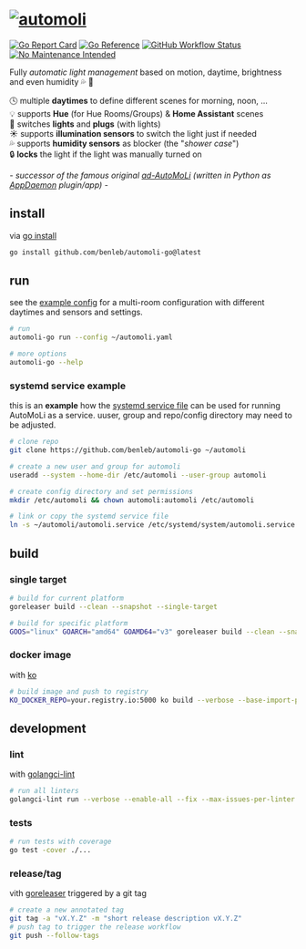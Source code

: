 # [![automoli](https://socialify.git.ci/benleb/automoli-go/image?description=1&font=KoHo&forks=1&language=1&logo=https%3A%2F%2Femojipedia-us.s3.dualstack.us-west-1.amazonaws.com%2Fthumbs%2F240%2Fapple%2F237%2Felectric-light-bulb_1f4a1.png&owner=1&pulls=1&stargazers=1&theme=Light)](https://github.com/benleb/automoli-go)

<!-- # AutoMoLi - **Auto**matic **Mo**tion **Li**ghts -->

[![Go Report Card](https://goreportcard.com/badge/github.com/benleb/automoli-go)](https://goreportcard.com/report/github.com/benleb/automoli-go) [![Go Reference](https://pkg.go.dev/badge/github.com/benleb/automoli-go.svg)](https://pkg.go.dev/github.com/benleb/automoli-go) [![GitHub Workflow Status](https://img.shields.io/github/actions/workflow/status/benleb/automoli-go/build.yml
)](https://github.com/benleb/automoli-go/actions/workflows/build.yml) [![No Maintenance Intended](http://unmaintained.tech/badge.svg)](http://unmaintained.tech/)

Fully *automatic light management* based on motion, daytime, brightness and even humidity 💦 🚿

🕓 multiple **daytimes** to define different scenes for morning, noon, ...  
💡 supports **Hue** (for Hue Rooms/Groups) & **Home Assistant** scenes  
🔌 switches **lights** and **plugs** (with lights)  
☀️ supports **illumination sensors** to switch the light just if needed  
💦 supports **humidity sensors** as blocker (the "*shower case*")  
🔒 **locks** the light if the light was manually turned on
<!-- not yet implemented in the go version: -->
<!-- 🔍 **automatic** discovery of **lights** and **sensors**   -->
<!-- ⛰️ **stable** and **tested** by many people with different homes   -->  

*- successor of the famous original [ad-AutoMoLi](https://github.com/benleb/ad-automoli) (written in Python as [AppDaemon](https://github.com/AppDaemon/appdaemon) plugin/app) -*

## install

via [go install](https://go.dev/ref/mod#go-install)

```bash
go install github.com/benleb/automoli-go@latest
```

## run

see the [example config](automoli.yaml) for a multi-room configuration with different daytimes and sensors and settings.

```bash
# run
automoli-go run --config ~/automoli.yaml

# more options
automoli-go --help
```

### systemd service example

this is an **example** how the [systemd service file](automoli.service) can be used for running AutoMoLi as a service.
uuser, group and repo/config directory may need to be adjusted.

```bash
# clone repo
git clone https://github.com/benleb/automoli-go ~/automoli

# create a new user and group for automoli
useradd --system --home-dir /etc/automoli --user-group automoli

# create config directory and set permissions
mkdir /etc/automoli && chown automoli:automoli /etc/automoli

# link or copy the systemd service file
ln -s ~/automoli/automoli.service /etc/systemd/system/automoli.service
```

## build

### single target

```bash
# build for current platform
goreleaser build --clean --snapshot --single-target

# build for specific platform
GOOS="linux" GOARCH="amd64" GOAMD64="v3" goreleaser build --clean --snapshot --single-target
```

### docker image

with [ko](https://ko.build)

```bash
# build image and push to registry
KO_DOCKER_REPO=your.registry.io:5000 ko build --verbose --base-import-paths --tags dev
```

## development

### lint

with [golangci-lint](https://golangci-lint.run)

```bash
# run all linters
golangci-lint run --verbose --enable-all --fix --max-issues-per-linter 0 --max-same-issues 0
```

### tests

```bash
# run tests with coverage
go test -cover ./...
```

### release/tag

vith [goreleaser](https://goreleaser.com) triggered by a git tag

```bash
# create a new annotated tag
git tag -a "vX.Y.Z" -m "short release description vX.Y.Z"
# push tag to trigger the release workflow
git push --follow-tags
```
